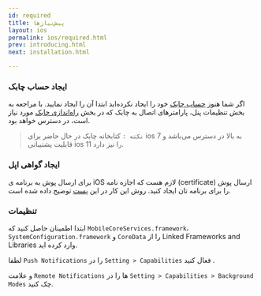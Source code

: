 ```yaml
---
id: required
title: پیش‌نیازها
layout: ios
permalink: ios/required.html
prev: introducing.html
next: installation.html

---
```


### ایجاد حساب چابک

اگر شما هنوز [حساب چابک](http://chabokpush.com) خود را ایجاد نکرده‌اید ابتدا آن را ایجاد نمایید. با مراجعه به بخش تنظیمات پنل، پارامترهای اتصال به چابک که در بخش [راه‌اندازی چابک](setup.html) مورد نیاز است، در دسترس خواهد بود.

> `نکته :` کتابخانه چابک در حال حاضر برای ios 7  به بالا در دسترس می‌باشد و قابلیت پشتیبانی ios 11 را نیز دارد.

### ایجاد گواهی اپل

برای ارسال پوش به برنامه ی iOS لازم هست که اجازه نامه (certificate) ارسال پوش را برای برنامه تان ایجاد کنید. روش این کار در این [پست](certificate.html)  توضیح داده شده است.

###  تنظیمات

ابتدا اطمینان حاصل کنید که `MobileCoreServices.framework`، `SystemConfiguration.framework` و `CoreData` را از Linked Frameworks and Libraries وارد کرده اید.

لطفا `Push Notifications` را در `Setting > Capabilities` فعال کنید .

و علامت `Remote Notifications` ها را در `Setting > Capabilities > Background Modes` چک کنید.
